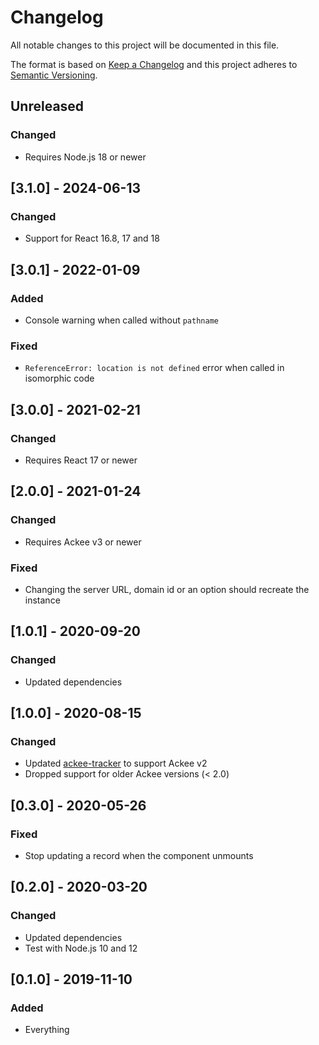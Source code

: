 # Changelog

All notable changes to this project will be documented in this file.

The format is based on [Keep a Changelog](http://keepachangelog.com/en/1.0.0/) and this project adheres to [Semantic Versioning](http://semver.org/spec/v2.0.0.html).

## Unreleased

### Changed

- Requires Node.js 18 or newer

## [3.1.0] - 2024-06-13

### Changed

- Support for React 16.8, 17 and 18

## [3.0.1] - 2022-01-09

### Added

- Console warning when called without `pathname`

### Fixed

- `ReferenceError: location is not defined` error when called in isomorphic code

## [3.0.0] - 2021-02-21

### Changed

- Requires React 17 or newer

## [2.0.0] - 2021-01-24

### Changed

- Requires Ackee v3 or newer

### Fixed

- Changing the server URL, domain id or an option should recreate the instance

## [1.0.1] - 2020-09-20

### Changed

- Updated dependencies

## [1.0.0] - 2020-08-15

### Changed

- Updated [ackee-tracker](https://github.com/electerious/ackee-tracker) to support Ackee v2
- Dropped support for older Ackee versions (< 2.0)

## [0.3.0] - 2020-05-26

### Fixed

- Stop updating a record when the component unmounts

## [0.2.0] - 2020-03-20

### Changed

- Updated dependencies
- Test with Node.js 10 and 12

## [0.1.0] - 2019-11-10

### Added

- Everything